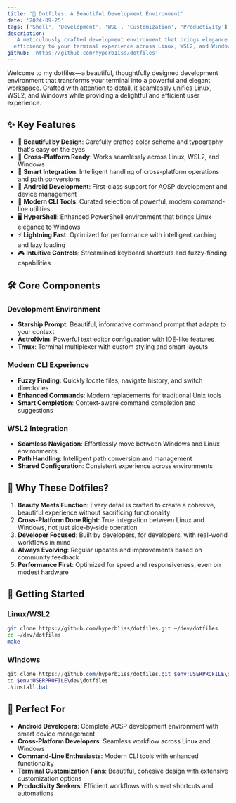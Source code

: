 ```yaml
---
title: '🌠 Dotfiles: A Beautiful Development Environment'
date: '2024-09-25'
tags: ['Shell', 'Development', 'WSL', 'Customization', 'Productivity']
description:
  'A meticulously crafted development environment that brings elegance and
  efficiency to your terminal experience across Linux, WSL2, and Windows.'
github: 'https://github.com/hyperb1iss/dotfiles'
---
```


Welcome to my dotfiles—a beautiful, thoughtfully designed development
environment that transforms your terminal into a powerful and elegant workspace.
Crafted with attention to detail, it seamlessly unifies Linux, WSL2, and Windows
while providing a delightful and efficient user experience.

## ✨ Key Features

- 🎨 **Beautiful by Design**: Carefully crafted color scheme and typography
  that's easy on the eyes
- 🚀 **Cross-Platform Ready**: Works seamlessly across Linux, WSL2, and Windows
- 🔄 **Smart Integration**: Intelligent handling of cross-platform operations
  and path conversions
- 📱 **Android Development**: First-class support for AOSP development and
  device management
- 🎯 **Modern CLI Tools**: Curated selection of powerful, modern command-line
  utilities
- 🖥️ **HyperShell**: Enhanced PowerShell environment that brings Linux elegance
  to Windows
- ⚡ **Lightning Fast**: Optimized for performance with intelligent caching and
  lazy loading
- 🎮 **Intuitive Controls**: Streamlined keyboard shortcuts and fuzzy-finding
  capabilities

## 🛠️ Core Components

### Development Environment

- **Starship Prompt**: Beautiful, informative command prompt that adapts to your
  context
- **AstroNvim**: Powerful text editor configuration with IDE-like features
- **Tmux**: Terminal multiplexer with custom styling and smart layouts

### Modern CLI Experience

- **Fuzzy Finding**: Quickly locate files, navigate history, and switch
  directories
- **Enhanced Commands**: Modern replacements for traditional Unix tools
- **Smart Completion**: Context-aware command completion and suggestions

### WSL2 Integration

- **Seamless Navigation**: Effortlessly move between Windows and Linux
  environments
- **Path Handling**: Intelligent path conversion and management
- **Shared Configuration**: Consistent experience across environments

## 💫 Why These Dotfiles?

1. **Beauty Meets Function**: Every detail is crafted to create a cohesive,
   beautiful experience without sacrificing functionality
2. **Cross-Platform Done Right**: True integration between Linux and Windows,
   not just side-by-side operation
3. **Developer Focused**: Built by developers, for developers, with real-world
   workflows in mind
4. **Always Evolving**: Regular updates and improvements based on community
   feedback
5. **Performance First**: Optimized for speed and responsiveness, even on modest
   hardware

## 🚀 Getting Started

### Linux/WSL2

```bash
git clone https://github.com/hyperb1iss/dotfiles.git ~/dev/dotfiles
cd ~/dev/dotfiles
make
```

### Windows

```powershell
git clone https://github.com/hyperb1iss/dotfiles.git $env:USERPROFILE\dev\dotfiles
cd $env:USERPROFILE\dev\dotfiles
.\install.bat
```

## 🎯 Perfect For

- **Android Developers**: Complete AOSP development environment with smart
  device management
- **Cross-Platform Developers**: Seamless workflow across Linux and Windows
- **Command-Line Enthusiasts**: Modern CLI tools with enhanced functionality
- **Terminal Customization Fans**: Beautiful, cohesive design with extensive
  customization options
- **Productivity Seekers**: Efficient workflows with smart shortcuts and
  automations
